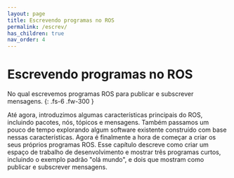 ```yaml
---
layout: page
title: Escrevendo programas no ROS
permalink: /escrev/
has_children: true
nav_order: 4
---
```


# Escrevendo programas no ROS

No qual escrevemos programas ROS para publicar e subscrever mensagens.
{: .fs-6 .fw-300 }

Até agora, introduzimos algumas características principais do ROS, incluindo pacotes, nós, tópicos e mensagens. Também passamos  um pouco de tempo explorando algum software existente construído com base nessas características. Agora é finalmente a hora de começar a criar os seus próprios programas ROS. Esse capítulo descreve como criar um espaço de trabalho de desenvolvimento e mostrar três programas curtos, incluindo o exemplo padrão "olá mundo", e dois que mostram como publicar e subscrever mensagens.
